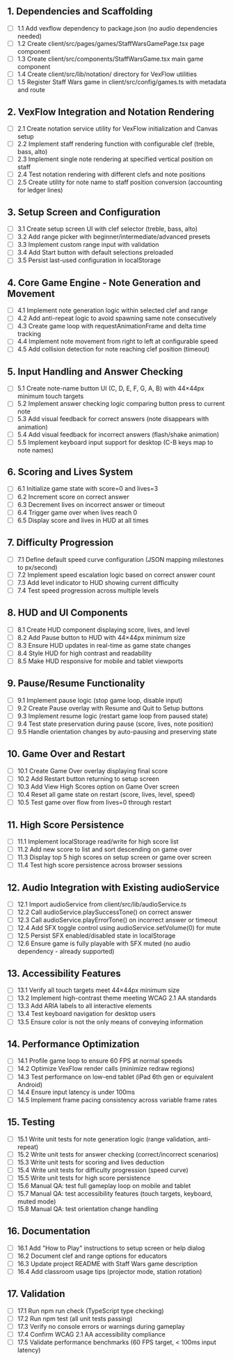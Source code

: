 ## 1. Dependencies and Scaffolding
- [ ] 1.1 Add vexflow dependency to package.json (no audio dependencies needed)
- [ ] 1.2 Create client/src/pages/games/StaffWarsGamePage.tsx page component
- [ ] 1.3 Create client/src/components/StaffWarsGame.tsx main game component
- [ ] 1.4 Create client/src/lib/notation/ directory for VexFlow utilities
- [ ] 1.5 Register Staff Wars game in client/src/config/games.ts with metadata and route

## 2. VexFlow Integration and Notation Rendering
- [ ] 2.1 Create notation service utility for VexFlow initialization and Canvas setup
- [ ] 2.2 Implement staff rendering function with configurable clef (treble, bass, alto)
- [ ] 2.3 Implement single note rendering at specified vertical position on staff
- [ ] 2.4 Test notation rendering with different clefs and note positions
- [ ] 2.5 Create utility for note name to staff position conversion (accounting for ledger lines)

## 3. Setup Screen and Configuration
- [ ] 3.1 Create setup screen UI with clef selector (treble, bass, alto)
- [ ] 3.2 Add range picker with beginner/intermediate/advanced presets
- [ ] 3.3 Implement custom range input with validation
- [ ] 3.4 Add Start button with default selections preloaded
- [ ] 3.5 Persist last-used configuration in localStorage

## 4. Core Game Engine - Note Generation and Movement
- [ ] 4.1 Implement note generation logic within selected clef and range
- [ ] 4.2 Add anti-repeat logic to avoid spawning same note consecutively
- [ ] 4.3 Create game loop with requestAnimationFrame and delta time tracking
- [ ] 4.4 Implement note movement from right to left at configurable speed
- [ ] 4.5 Add collision detection for note reaching clef position (timeout)

## 5. Input Handling and Answer Checking
- [ ] 5.1 Create note-name button UI (C, D, E, F, G, A, B) with 44×44px minimum touch targets
- [ ] 5.2 Implement answer checking logic comparing button press to current note
- [ ] 5.3 Add visual feedback for correct answers (note disappears with animation)
- [ ] 5.4 Add visual feedback for incorrect answers (flash/shake animation)
- [ ] 5.5 Implement keyboard input support for desktop (C-B keys map to note names)

## 6. Scoring and Lives System
- [ ] 6.1 Initialize game state with score=0 and lives=3
- [ ] 6.2 Increment score on correct answer
- [ ] 6.3 Decrement lives on incorrect answer or timeout
- [ ] 6.4 Trigger game over when lives reach 0
- [ ] 6.5 Display score and lives in HUD at all times

## 7. Difficulty Progression
- [ ] 7.1 Define default speed curve configuration (JSON mapping milestones to px/second)
- [ ] 7.2 Implement speed escalation logic based on correct answer count
- [ ] 7.3 Add level indicator to HUD showing current difficulty
- [ ] 7.4 Test speed progression across multiple levels

## 8. HUD and UI Components
- [ ] 8.1 Create HUD component displaying score, lives, and level
- [ ] 8.2 Add Pause button to HUD with 44×44px minimum size
- [ ] 8.3 Ensure HUD updates in real-time as game state changes
- [ ] 8.4 Style HUD for high contrast and readability
- [ ] 8.5 Make HUD responsive for mobile and tablet viewports

## 9. Pause/Resume Functionality
- [ ] 9.1 Implement pause logic (stop game loop, disable input)
- [ ] 9.2 Create Pause overlay with Resume and Quit to Setup buttons
- [ ] 9.3 Implement resume logic (restart game loop from paused state)
- [ ] 9.4 Test state preservation during pause (score, lives, note position)
- [ ] 9.5 Handle orientation changes by auto-pausing and preserving state

## 10. Game Over and Restart
- [ ] 10.1 Create Game Over overlay displaying final score
- [ ] 10.2 Add Restart button returning to setup screen
- [ ] 10.3 Add View High Scores option on Game Over screen
- [ ] 10.4 Reset all game state on restart (score, lives, level, speed)
- [ ] 10.5 Test game over flow from lives=0 through restart

## 11. High Score Persistence
- [ ] 11.1 Implement localStorage read/write for high score list
- [ ] 11.2 Add new score to list and sort descending on game over
- [ ] 11.3 Display top 5 high scores on setup screen or game over screen
- [ ] 11.4 Test high score persistence across browser sessions

## 12. Audio Integration with Existing audioService
- [ ] 12.1 Import audioService from client/src/lib/audioService.ts
- [ ] 12.2 Call audioService.playSuccessTone() on correct answer
- [ ] 12.3 Call audioService.playErrorTone() on incorrect answer or timeout
- [ ] 12.4 Add SFX toggle control using audioService.setVolume(0) for mute
- [ ] 12.5 Persist SFX enabled/disabled state in localStorage
- [ ] 12.6 Ensure game is fully playable with SFX muted (no audio dependency - already supported)

## 13. Accessibility Features
- [ ] 13.1 Verify all touch targets meet 44×44px minimum size
- [ ] 13.2 Implement high-contrast theme meeting WCAG 2.1 AA standards
- [ ] 13.3 Add ARIA labels to all interactive elements
- [ ] 13.4 Test keyboard navigation for desktop users
- [ ] 13.5 Ensure color is not the only means of conveying information

## 14. Performance Optimization
- [ ] 14.1 Profile game loop to ensure 60 FPS at normal speeds
- [ ] 14.2 Optimize VexFlow render calls (minimize redraw regions)
- [ ] 14.3 Test performance on low-end tablet (iPad 6th gen or equivalent Android)
- [ ] 14.4 Ensure input latency is under 100ms
- [ ] 14.5 Implement frame pacing consistency across variable frame rates

## 15. Testing
- [ ] 15.1 Write unit tests for note generation logic (range validation, anti-repeat)
- [ ] 15.2 Write unit tests for answer checking (correct/incorrect scenarios)
- [ ] 15.3 Write unit tests for scoring and lives deduction
- [ ] 15.4 Write unit tests for difficulty progression (speed curve)
- [ ] 15.5 Write unit tests for high score persistence
- [ ] 15.6 Manual QA: test full gameplay loop on mobile and tablet
- [ ] 15.7 Manual QA: test accessibility features (touch targets, keyboard, muted mode)
- [ ] 15.8 Manual QA: test orientation change handling

## 16. Documentation
- [ ] 16.1 Add "How to Play" instructions to setup screen or help dialog
- [ ] 16.2 Document clef and range options for educators
- [ ] 16.3 Update project README with Staff Wars game description
- [ ] 16.4 Add classroom usage tips (projector mode, station rotation)

## 17. Validation
- [ ] 17.1 Run npm run check (TypeScript type checking)
- [ ] 17.2 Run npm test (all unit tests passing)
- [ ] 17.3 Verify no console errors or warnings during gameplay
- [ ] 17.4 Confirm WCAG 2.1 AA accessibility compliance
- [ ] 17.5 Validate performance benchmarks (60 FPS target, < 100ms input latency)
